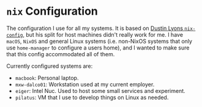 # `nix` Configuration

The configuration I use for all my systems.
It is based on [Dustin Lyons `nix-config`](https://github.com/dustinlyons/nixos-config), but his split for host machines didn't really work for me.
I have `macOS`, `NixOS` and general Linux systems (i.e. non-NixOS systems that only use `home-manager` to configure a users home), and I wanted to make sure that this config accommodated all of them.

Currently configured systems are:

- `macbook`: Personal laptop.
- `mxw-dalco01`: Workstation used at my current employer.
- `eiger`: Intel Nuc. Used to host some small services and experiment.
- `pilatus`: VM that I use to develop things on Linux as needed.
